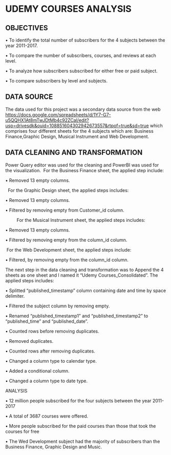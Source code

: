 # UDEMY COURSES ANALYSIS

## OBJECTIVES 

&#8226; To identify the total number of subscribers for the 4 subjects between the year 2011-2017. 

&#8226; To compare the number of subscribers, courses, and reviews at each level.

&#8226; To analyze how subscribers subscribed for either free or paid subject.

&#8226; To compare subscribers by level and subjects.

## DATA SOURCE

The data used for this project was a secondary data source from the web https://docs.google.com/spreadsheets/d/1Y7-G7-u5QQHX1At8mTwJDtMb4c92ZCal/edit?usp=drivesdk&ouid=108851604302942673557&rtpof=true&sd=true which comprises four different sheets for the 4 subjects which are: Business Finance,Graphic Design, Musical Instrument and Web Development. 

## DATA CLEANING AND TRANSFORMATION

Power Query editor was used for the cleaning and PowerBI was used for the visualization.
&nbsp;For the Business Finance sheet, the applied step include:

&#8226; Removed 13 empty columns.

&nbsp; For the Graphic Design sheet, the applied steps includes:

&#8226; Removed 13 empty columns.

&#8226; Filtered by removing empty from Customer_id column.

&nbsp;&nbsp;&nbsp;&nbsp;&nbsp;&nbsp;&nbsp;&nbsp; For the Musical Instrument sheet, the applied steps includes:

&#8226; Removed 13 empty columns.

&#8226; Filtered by removing empty from the column_id column.

&nbsp;For the Web Development sheet, the applied steps include:

&#8226; Filtered, by removing empty from the column_id column.

The next step in the data cleaning and transformation was to Append the 4 sheets as one sheet and l named it “Udemy Courses_Consolidated”. The applied steps includes:

&#8226; Splitted “published_timestamp” column containing date and time by space delimiter.

&#8226; Filtered the subject column by removing empty.

&#8226; Renamed “published_timestamp1” and “published_timestamp2” to “published_time” and “published_date”.

&#8226; Counted rows before removing duplicates.

&#8226; Removed duplicates.

&#8226; Counted rows after removing duplicates.

&#8226; Changed a column type to calendar type.

&#8226; Added a conditional column.

&#8226; Changed a column type to date type.

ANALYSIS

&#8226; 12 million people subscribed for the four subjects between the year 2011-2017

&#8226; A total of 3687 courses were offered. 

&#8226; More people subscribed for the paid courses than those that took the courses for free

&#8226; The Wed Development subject had the majority of subscribers than the Business Finance, Graphic Design and Music.
